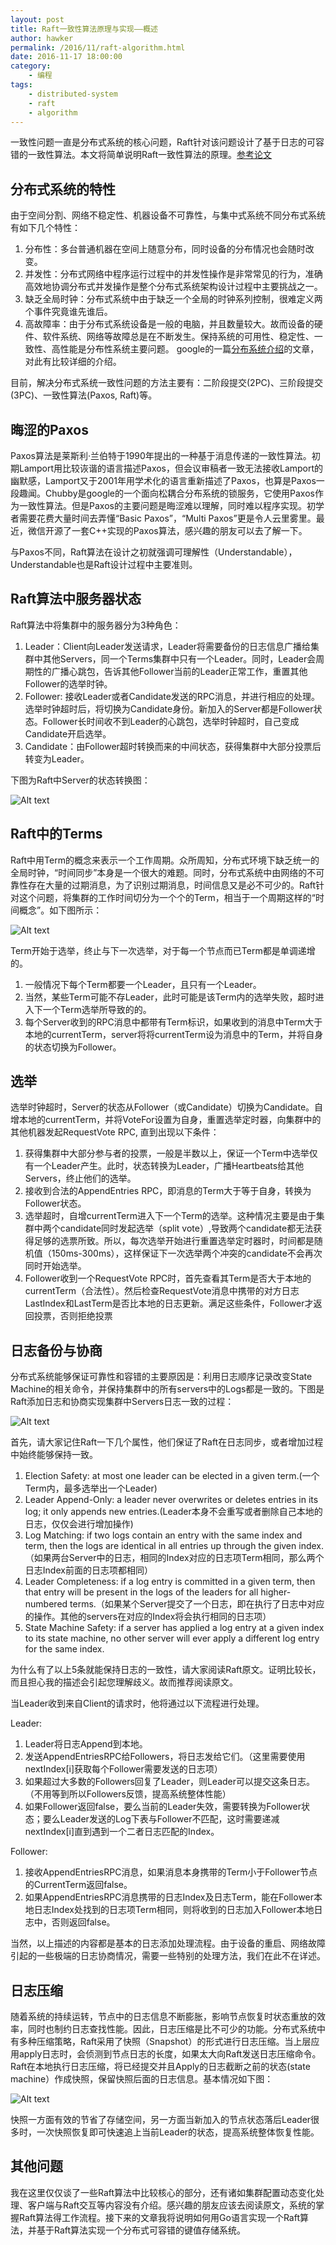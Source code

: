```yaml
---
layout: post
title: Raft一致性算法原理与实现——概述
author: hawker
permalink: /2016/11/raft-algorithm.html
date: 2016-11-17 18:00:00
category:
    - 编程
tags:
    - distributed-system
    - raft
    - algorithm
---
```

一致性问题一直是分布式系统的核心问题，Raft针对该问题设计了基于日志的可容错的一致性算法。本文将简单说明Raft一致性算法的原理。[参考论文](https://pdos.csail.mit.edu/6.824/papers/raft-extended.pdf)

## 分布式系统的特性
由于空间分割、网络不稳定性、机器设备不可靠性，与集中式系统不同分布式系统有如下几个特性：
1. 分布性：多台普通机器在空间上随意分布，同时设备的分布情况也会随时改变。
2. 并发性：分布式网络中程序运行过程中的并发性操作是非常常见的行为，准确高效地协调分布式并发操作是整个分布式系统架构设计过程中主要挑战之一。
3. 缺乏全局时钟：分布式系统中由于缺乏一个全局的时钟系列控制，很难定义两个事件究竟谁先谁后。
4. 高故障率：由于分布式系统设备是一般的电脑，并且数量较大。故而设备的硬件、软件系统、网络等故障总是在不断发生。保持系统的可用性、稳定性、一致性、高性能是分布性系统主要问题。
google的一篇[分布系统介绍](http://www.hpcs.cs.tsukuba.ac.jp/~tatebe/lecture/h23/dsys/dsd-tutorial.html)的文章，对此有比较详细的介绍。


目前，解决分布式系统一致性问题的方法主要有：二阶段提交(2PC)、三阶段提交(3PC)、一致性算法(Paxos, Raft)等。


## 晦涩的Paxos
Paxos算法是莱斯利·兰伯特于1990年提出的一种基于消息传递的一致性算法。初期Lamport用比较诙谐的语言描述Paxos，但会议审稿者一致无法接收Lamport的幽默感，Lamport又于2001年用学术化的语言重新描述了Paxos，也算是Paxos一段趣闻。Chubby是google的一个面向松耦合分布系统的锁服务，它使用Paxos作为一致性算法。但是Paxos的主要问题是晦涩难以理解，同时难以程序实现。初学者需要花费大量时间去弄懂“Basic Paxos”，“Multi Paxos”更是令人云里雾里。最近，微信开源了一套C++实现的Paxos算法，感兴趣的朋友可以去了解一下。

与Paxos不同，Raft算法在设计之初就强调可理解性（Understandable），Understandable也是Raft设计过程中主要准则。

## Raft算法中服务器状态

Raft算法中将集群中的服务器分为3种角色：

1. Leader：Client向Leader发送请求，Leader将需要备份的日志信息广播给集群中其他Servers，同一个Terms集群中只有一个Leader。同时，Leader会周期性的广播心跳包，告诉其他Follower当前的Leader正常工作，重置其他Follower的选举时钟。
2. Follower: 接收Leader或者Candidate发送的RPC消息，并进行相应的处理。选举时钟超时后，将切换为Candidate身份。新加入的Server都是Follower状态。Follower长时间收不到Leader的心跳包，选举时钟超时，自己变成Candidate开启选举。
3. Candidate：由Follower超时转换而来的中间状态，获得集群中大部分投票后转变为Leader。


下图为Raft中Server的状态转换图：

![Alt text](/upload/2016/11/raftstate.png "Raft_State")

## Raft中的Terms
Raft中用Term的概念来表示一个工作周期。众所周知，分布式环境下缺乏统一的全局时钟，“时间同步”本身是一个很大的难题。同时，分布式系统中由网络的不可靠性存在大量的过期消息，为了识别过期消息，时间信息又是必不可少的。Raft针对这个问题，将集群的工作时间切分为一个个的Term，相当于一个周期这样的“时间概念”。如下图所示：

![Alt text](/upload/2016/11/term.png "Term")

Term开始于选举，终止与下一次选举，对于每一个节点而已Term都是单调递增的。

1. 一般情况下每个Term都要一个Leader，且只有一个Leader。
2. 当然，某些Term可能不存Leader，此时可能是该Term内的选举失败，超时进入下一个Term选举所导致的的。
3. 每个Server收到的RPC消息中都带有Term标识，如果收到的消息中Term大于本地的currentTerm，server将将currentTerm设为消息中的Term，并将自身的状态切换为Follower。

## 选举

选举时钟超时，Server的状态从Follower（或Candidate）切换为Candidate。自增本地的currentTerm，并将VoteFor设置为自身，重置选举定时器，向集群中的其他机器发起RequestVote RPC, 直到出现以下条件：

1. 获得集群中大部分参与者的投票，一般是半数以上，保证一个Term中选举仅有一个Leader产生。此时，状态转换为Leader，广播Heartbeats给其他Servers，终止他们的选举。
2. 接收到合法的AppendEntries RPC，即消息的Term大于等于自身，转换为Follower状态。
3. 选举超时，自增currentTerm进入下一个Term的选举。这种情况主要是由于集群中两个candidate同时发起选举（split vote）,导致两个candidate都无法获得足够的选票所致。所以，每次选举开始进行重置选举定时器时，时间都是随机值（150ms-300ms），这样保证下一次选举两个冲突的candidate不会再次同时开始选举。
4. Follower收到一个RequestVote RPC时，首先查看其Term是否大于本地的currentTerm（合法性）。然后检查RequestVote消息中携带的对方日志LastIndex和LastTerm是否比本地的日志更新。满足这些条件，Follower才返回投票，否则拒绝投票

## 日志备份与协商

分布式系统能够保证可靠性和容错的主要原因是：利用日志顺序记录改变State Machine的相关命令，并保持集群中的所有servers中的Logs都是一致的。下图是Raft添加日志和协商实现集群中Servers日志一致的过程：

![Alt text](/upload/2016/11/log.png "Append")

首先，请大家记住Raft一下几个属性，他们保证了Raft在日志同步，或者增加过程中始终能够保持一致。

1. Election Safety: at most one leader can be elected in a given term.(一个Term内，最多选举出一个Leader)
2. Leader Append-Only: a leader never overwrites or deletes entries in its log; it only appends new entries.(Leader本身不会重写或者删除自己本地的日志，仅仅会进行增加操作)
3. Log Matching: if two logs contain an entry with the same index and term, then the logs are identical in all entries up through the given index.（如果两台Server中的日志，相同的Index对应的日志项Term相同，那么两个日志Index前面的日志项都相同）
4. Leader Completeness: if a log entry is committed in a given term, then that entry will be present in the logs of the leaders for all higher-numbered terms.（如果某个Server提交了一个日志，即在执行了日志中对应的操作。其他的servers在对应的Index将会执行相同的日志项）
5. State Machine Safety: if a server has applied a log entry at a given index to its state machine, no other server will ever apply a different log entry for the same index.

为什么有了以上5条就能保持日志的一致性，请大家阅读Raft原文。证明比较长，而且担心我的描述会引起您理解歧义。故而推荐阅读原文。

当Leader收到来自Client的请求时，他将通过以下流程进行处理。

Leader:

1. Leader将日志Append到本地。
2. 发送AppendEntriesRPC给Followers，将日志发给它们。（这里需要使用nextIndex[i]获取每个Follower需要发送的日志项）
3. 如果超过大多数的Followers回复了Leader，则Leader可以提交这条日志。（不用等到所以Followers反馈，提高系统整体性能）
4. 如果Follower返回false，要么当前的Leader失效，需要转换为Follower状态；要么Leader发送的Log下表与Follower不匹配，这时需要递减nextIndex[i]直到遇到一个二者日志匹配的Index。

Follower:

1. 接收AppendEntriesRPC消息，如果消息本身携带的Term小于Follower节点的CurrentTerm返回false。
2. 如果AppendEntriesRPC消息携带的日志Index及日志Term，能在Follower本地日志Index处找到的日志项Term相同，则将收到的日志加入Follower本地日志中，否则返回false。

当然，以上描述的内容都是基本的日志添加处理流程。由于设备的重启、网络故障引起的一些极端的日志协商情况，需要一些特别的处理方法，我们在此不在详述。

## 日志压缩
随着系统的持续运转，节点中的日志信息不断膨胀，影响节点恢复时状态重放的效率，同时也制约日志查找性能。因此，日志压缩是比不可少的功能。分布式系统中有多种压缩策略，Raft采用了快照（Snapshot）的形式进行日志压缩。当上层应用apply日志时，会侦测到节点日志的长度，如果太大向Raft发送日志压缩命令。Raft在本地执行日志压缩，将已经提交并且Apply的日志截断之前的状态(state machine）作成快照，保留快照后面的日志信息。基本情况如下图：

![Alt text](/upload/2016/11/snapshot.png "Snapshot")

快照一方面有效的节省了存储空间，另一方面当新加入的节点状态落后Leader很多时，一次快照恢复即可快速追上当前Leader的状态，提高系统整体恢复性能。

## 其他问题

我在这里仅仅谈了一些Raft算法中比较核心的部分，还有诸如集群配置动态变化处理、客户端与Raft交互等内容没有介绍。感兴趣的朋友应该去阅读原文，系统的掌握Raft算法得工作流程。接下来的文章我将说明如何用Go语言实现一个Raft算法，并基于Raft算法实现一个分布式可容错的键值存储系统。
